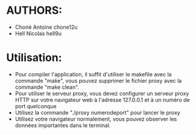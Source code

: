 # AUTHORS:
- Choné Antoine chone12u
- Hell Nicolas hell9u

# Utilisation:
- Pour compiler l'application, il suffit d'utiliser le makefile avec la commande "make", vous pouvez supprimer le fichier proxy avec la commande "make clean".
- Pour utiliser le serveur proxy, vous devez configurer un serveur proxy HTTP sur votre navigateur web à l'adresse 127.0.0.1 et à un numéro de port quelconque
- Utilisez la commande "./proxy numerodeport" pour lancer le proxy
- Utilisez votre navigateur normalement, vous pouvez observer les données importantes dans le terminal.
